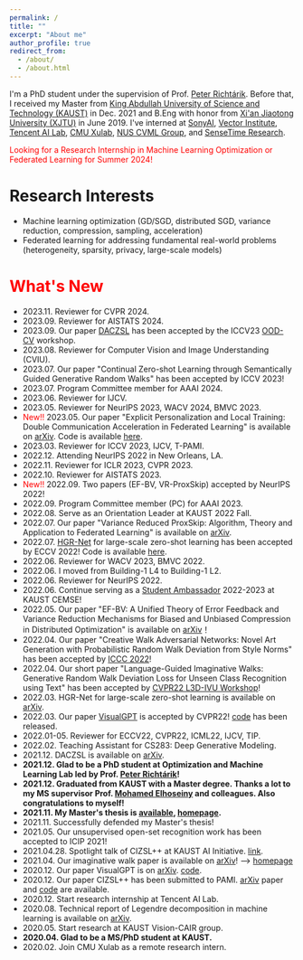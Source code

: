 ```yaml
---
permalink: /
title: ""
excerpt: "About me"
author_profile: true
redirect_from: 
  - /about/
  - /about.html
---
```


I'm a PhD student under the supervision of Prof. [Peter Richtárik](https://richtarik.org/). Before that, I received my Master from [King Abdullah University of Science and Technology (KAUST)](https://kaust.edu.sa/en) in Dec. 2021 and B.Eng with honor from [Xi'an Jiaotong University (XJTU)](http://en.xjtu.edu.cn/) in June 2019. I've interned at [SonyAI](https://ai.sony/), [Vector Institute](https://vectorinstitute.ai/), [Tencent AI Lab](https://ai.tencent.com/ailab/en/index), [CMU Xulab](https://xulabs.github.io/), [NUS CVML Group](https://sites.google.com/comp.nus.edu.sg/cvml/about-us?authuser=0), and [SenseTime Research](https://www.sensetime.com/en).

<span style="color:red">Looking for a Research Internship in Machine Learning Optimization or Federated Learning for Summer 2024!</span>

Research Interests
======
* Machine learning optimization (GD/SGD, distributed SGD, variance reduction, compression, sampling, acceleration)
* Federated learning for addressing fundamental real-world problems (heterogeneity, sparsity, privacy, large-scale models)

<span style="color:red">What's New</span>
======
* 2023.11. Reviewer for CVPR 2024.
* 2023.09. Reviewer for AISTATS 2024. 
* 2023.09. Our paper [DACZSL](https://arxiv.org/abs/2112.12989) has been accepted by the ICCV23 [OOD-CV](https://www.ood-cv.org/) workshop.
* 2023.08. Reviewer for Computer Vision and Image Understanding (CVIU). 
* 2023.07. Our paper "Continual Zero-shot Learning through Semantically Guided Generative Random Walks" has been accepted by ICCV 2023!
* 2023.07. Program Committee member for AAAI 2024.
* 2023.06. Reviewer for IJCV.
* 2023.05. Reviewer for NeurIPS 2023, WACV 2024, BMVC 2023.
* <span style="color:red">New!!</span> 2023.05. Our paper "Explicit Personalization and Local Training: Double Communication Acceleration in Federated Learning" is available on [arXiv](https://arxiv.org/abs/2305.13170). Code is available [here](https://github.com/WilliamYi96/Scafflix).
* 2023.03. Reviewer for ICCV 2023, IJCV, T-PAMI.
* 2022.12. Attending NeurIPS 2022 in New Orleans, LA. 
* 2022.11. Reviewer for ICLR 2023, CVPR 2023.        
* 2022.10. Reviewer for AISTATS 2023.
* <span style="color:red">New!!</span> 2022.09. Two papers (EF-BV, VR-ProxSkip) accepted by NeurIPS 2022!
* 2022.09. Program Committee member (PC) for AAAI 2023.    
* 2022.08. Serve as an Orientation Leader at KAUST 2022 Fall. 
* 2022.07. Our paper "Variance Reduced ProxSkip: Algorithm, Theory and Application to Federated Learning" is available on [arXiv](https://arxiv.org/abs/2207.04338).
* 2022.07. [HGR-Net](https://arxiv.org/abs/2203.01386) for large-scale zero-shot learning has been accepted by ECCV 2022! Code is available [here](https://github.com/WilliamYi96/HGR-Net).
* 2022.06. Reviewer for WACV 2023, BMVC 2022. 
* 2022.06. I moved from Building-1 L4 to Building-1 L2.
* 2022.06. Reviewer for NeurIPS 2022.
* 2022.06. Continue serving as a [Student Ambassador](https://cemse.kaust.edu.sa/ask-a-student) 2022-2023 at KAUST CEMSE!        
* 2022.05. Our paper "EF-BV: A Unified Theory of Error Feedback and Variance Reduction Mechanisms for Biased and Unbiased Compression in Distributed Optimization" is available on [arXiv](https://arxiv.org/abs/2205.04180)！
* 2022.04. Our paper "Creative Walk Adversarial Networks: Novel Art Generation with Probabilistic Random Walk Deviation from Style Norms" has been accepted by [ICCC 2022](https://computationalcreativity.net/iccc22/wp-content/uploads/2022/06/ICCC-2022_11L_Jha-et-al..pdf)!
* 2022.04. Our short paper "Language-Guided Imaginative Walks: Generative Random Walk Deviation Loss for Unseen Class Recognition using Text" has been accepted by [CVPR22 L3D-IVU Workshop](https://sites.google.com/view/l3d-ivu/overview?authuser=0)!
* 2022.03. HGR-Net for large-scale zero-shot learning is available on [arXiv](https://arxiv.org/abs/2203.01386).
* 2022.03. Our paper [VisualGPT](https://arxiv.org/abs/2102.10407) is accepted by CVPR22! [code](https://github.com/Vision-CAIR/VisualGPT) has been released. 
* 2022.01-05. Reviewer for ECCV22, CVPR22, ICML22, IJCV, TIP.
* 2022.02. Teaching Assistant for CS283: Deep Generative Modeling.
* 2021.12. DACZSL is available on [arXiv](https://arxiv.org/abs/2112.12989).
* **2021.12. Glad to be a PhD student at Optimization and Machine Learning Lab led by Prof. [Peter Richtárik](https://richtarik.org/)!**
* **2021.12. Graduated from KAUST with a Master degree. Thanks a lot to my MS supervisor Prof. [Mohamed Elhoseiny](http://www.mohamed-elhoseiny.com/home) and colleagues. Also congratulations to myself!**
* **2021.11. My Master's thesis is [available](https://repository.kaust.edu.sa/handle/10754/673833), [homepage](https://kaiyi.me/p/daczsl).**
* 2021.11. Successfully defended my Master's thesis!
* 2021.05. Our unsupervised open-set recognition work has been accepted to ICIP 2021!
* 2021.04.28. Spotlight talk of CIZSL++ at KAUST AI Initiative. [link](https://youtu.be/WgydkhhKkdg?list=PLC28kDljnOrj-_w-MHKW36gVRvUe3XFjx).
* 2021.04. Our imaginative walk paper is available on [arXiv](https://arxiv.org/abs/2104.09757)! --> [homepage](https://imaginative-walks.github.io/)               
* 2020.12. Our paper VisualGPT is on [arXiv](https://arxiv.org/abs/2102.10407).  [code](https://github.com/Vision-CAIR/VisualGPT). 
* 2020.12. Our paper CIZSL++ has been submitted to PAMI. [arXiv](https://arxiv.org/abs/2101.00173) paper and [code](https://github.com/Elhoseiny-VisionCAIR-Lab/CIZSL.v2) are available. 
* 2020.12. Start research internship at Tencent AI Lab.
* 2020.08. Technical report of Legendre decomposition in machine learning is available on [arXiv](https://arxiv.org/abs/2008.05095).
* 2020.05. Start research at KAUST Vision-CAIR group.
* **2020.04. Glad to be a MS/PhD student at KAUST.**
* 2020.02. Join CMU Xulab as a remote research intern.   

